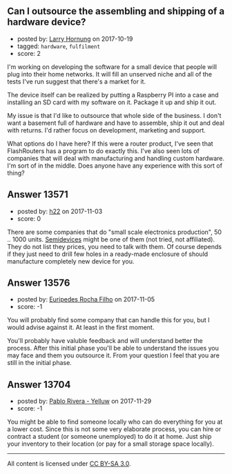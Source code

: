 ## Can I outsource the assembling and shipping of a hardware device?

- posted by: [Larry Hornung](https://stackexchange.com/users/12032458/larry-hornung) on 2017-10-19
- tagged: `hardware`, `fulfilment`
- score: 2

I'm working on developing the software for a small device that people will plug into their home networks. It will fill an unserved niche and all of the tests I've run suggest that there's a market for it.

The device itself can be realized by putting a Raspberry PI into a case and installing an SD card with my software on it. Package it up and ship it out.

My issue is that I'd like to outsource that whole side of the business. I don't want a basement full of hardware and have to assemble, ship it out and deal with returns. I'd rather focus on development, marketing and support.

What options do I have here? If this were a router product, I've seen that FlashRouters has a program to do exactly this. I've also seen lots of companies that will deal with manufacturing and handling custom hardware. I'm sort of in the middle. Does anyone have any experience with this sort of thing?


## Answer 13571

- posted by: [h22](https://stackexchange.com/users/167824/h22) on 2017-11-03
- score: 0

<p>There are some companies that do "small scale electronics production", 50 .. 1000 units. <a href="http://semidevices.com/services/small-scale-production.html" rel="nofollow noreferrer">Semidevices</a> might be one of them (not tried, not affiliated). They do not list they prices, you need to talk with them. Of course depends if they just need to drill few holes in a ready-made enclosure of should manufacture completely new device for you.</p>



## Answer 13576

- posted by: [Euripedes Rocha Filho](https://stackexchange.com/users/2494942/euripedes-rocha-filho) on 2017-11-05
- score: -1

You will probably find some company that can handle this for you, but I would advise against it. At least in the first moment.

You'll probably have valuble feedback and will understand better the process. After this initial phase you'll be able to understand the issues you may face and them you outsource it. From your question I feel that you are still in the initial phase. 


## Answer 13704

- posted by: [Pablo Rivera - Yelluw](https://stackexchange.com/users/12380190/pablo-rivera-yelluw) on 2017-11-29
- score: -1

You might be able to find someone locally who can do everything for you at a lower cost. Since this is not some very elaborate process, you can hire or contract a student (or someone unemployed) to do it at home. Just ship your inventory to their location (or pay for a small storage space locally).



---

All content is licensed under [CC BY-SA 3.0](https://creativecommons.org/licenses/by-sa/3.0/).
